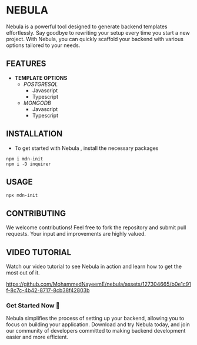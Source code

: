 # NEBULA
Nebula is a powerful tool designed to generate backend templates effortlessly. Say goodbye to rewriting your setup every time you start a new project. With Nebula, you can quickly scaffold your backend with various options tailored to your needs.

## FEATURES
- **TEMPLATE OPTIONS**
  - *POSTGRESQL*
    - Javascript
    - Typescript
  - *MONGODB*
    - Javascript
    - Typescript

## INSTALLATION
- To get started with Nebula , install the necessary packages

```
npm i mdn-init
npm i -D inquirer
```
## USAGE
```
npx mdn-init
```

## CONTRIBUTING


We welcome contributions! Feel free to fork the repository and submit pull requests. Your input and improvements are highly valued.


## VIDEO TUTORIAL
Watch our video tutorial to see Nebula in action and learn how to get the most out of it.

https://github.com/MohammedNayeemE/nebula/assets/127304665/b0e1c91f-8c7c-4b42-8717-8cb38f42803b

### Get Started Now 🚀
Nebula simplifies the process of setting up your backend, allowing you to focus on building your application. Download and try Nebula today, and join our community of developers committed to making backend development easier and more efficient.


